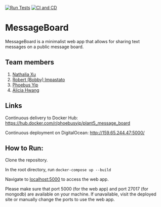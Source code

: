 [![Run Tests](https://github.com/software-students-fall2023/5-final-project-plant5/actions/workflows/test.yml/badge.svg)](https://github.com/software-students-fall2023/5-final-project-plant5/actions/workflows/test.yml)
[![CI and CD](https://github.com/software-students-fall2023/5-final-project-plant5/actions/workflows/CI-CD.yml/badge.svg)](https://github.com/software-students-fall2023/5-final-project-plant5/actions/workflows/CI-CD.yml)

# MessageBoard
MessageBoard is a minimalist web app that allows for sharing text messages on a public message board.

## Team members
1. [Nathalia Xu](https://github.com/slurp-slurp)
2. [Robert (Bobby) Impastato](https://github.com/bobbyimpastato)
3. [Phoebus Yip](https://github.com/phoebusyip)
4. [Alicia Hwang](https://github.com/a-j-hwang)

## Links
Continuous delivery to Docker Hub: https://hub.docker.com/r/phoebusyip/plant5_message_board

Continuous deployment on DigitalOcean: http://159.65.244.47:5000/

## How to Run:
Clone the repository. 

In the root directory, run `docker-compose up --build`

Navigate to [localhost:5000](http://localhost:5000/) to access the web app.    

Please make sure that port 5000 (for the web app) and port 27017 (for mongodb) are available on your machine. If unavailable, visit the deployed site or manually change the ports to use the web app.